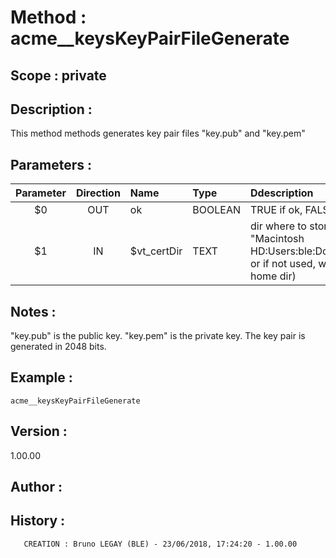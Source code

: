 ﻿# **Method :** acme__keysKeyPairFileGenerate## **Scope :** private## **Description :** This method methods generates key pair files "key.pub" and "key.pem"## **Parameters :** | Parameter | Direction | Name | Type | Ddescription | |:----:|:----:|:----|:----|:----| | $0 | OUT | ok | BOOLEAN | TRUE if ok, FALSE otherwise | | $1 | IN | $vt_certDir | TEXT | dir where to store keypairs (e.g. "Macintosh HD:Users:ble:Documents:certs:", or if not used, will use host db home dir) | ## **Notes :** "key.pub" is the public key. "key.pem" is the private key. The key pair is generated in 2048 bits.## **Example :** ```acme__keysKeyPairFileGenerate```## **Version :** 1.00.00## **Author :** ## **History :**         CREATION : Bruno LEGAY (BLE) - 23/06/2018, 17:24:20 - 1.00.00